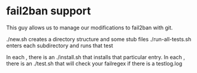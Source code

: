 # fail2ban support

This guy allows us to manage our modifications to fail2ban with git.

./new.sh <name> creates a directory structure and some stub files
./run-all-tests.sh enters each subdirectory and runs that test

In each <name>, there is an ./install.sh that installs that particular entry.
In each <name>, there is an ./test.sh that will check your failregex if there is a testlog.log

